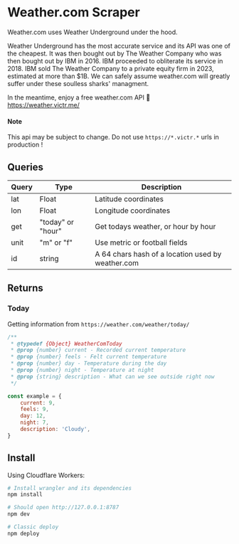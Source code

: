 # Weather.com Scraper

Weather.com uses Weather Underground under the hood.

Weather Underground has the most accurate service and its API was one of the cheapest. It was then bought out by The Weather Company who was then bought out by IBM in 2016. IBM proceeded to obliterate its service in 2018. IBM sold The Weather Company to a private equity firm in 2023, estimated at more than $1B. We can safely assume weather.com will greatly suffer under these soulless sharks' managment.

In the meantime, enjoy a free weather.com API 🤗  
https://weather.victr.me/

#### Note

This api may be subject to change. Do not use `https://*.victr.*` urls in production !

## Queries

| Query | Type              | Description                                       |
| ----- | ----------------- | ------------------------------------------------- |
| lat   | Float             | Latitude coordinates                              |
| lon   | Float             | Longitude coordinates                             |
| get   | "today" or "hour" | Get todays weather, or hour by hour               |
| unit  | "m" or "f"        | Use metric or football fields                     |
| id    | string            | A 64 chars hash of a location used by weather.com |

## Returns

### Today

Getting information from `https://weather.com/weather/today/`

```js
/**
 * @typedef {Object} WeatherComToday
 * @prop {number} current - Recorded current temperature
 * @prop {number} feels - Felt current temperature
 * @prop {number} day - Temperature during the day
 * @prop {number} night - Temperature at night
 * @prop {string} description - What can we see outside right now
 */

const example = {
	current: 9,
	feels: 9,
	day: 12,
	night: 7,
	description: 'Cloudy',
}
```

## Install

Using Cloudflare Workers:

```bash
# Install wrangler and its dependencies
npm install

# Should open http://127.0.0.1:8787
npm dev

# Classic deploy
npm deploy
```
